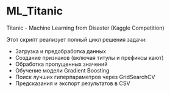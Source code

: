# ML_Titanic
Titanic - Machine Learning from Disaster (Kaggle Competition)

Этот скрипт реализует полный цикл решения задачи:
- Загрузка и предобработка данных
- Создание признаков (включая титулы и префиксы кают)
- Обработка пропущенных значений
- Обучение модели Gradient Boosting
- Поиск лучших гиперпараметров через GridSearchCV
- Предсказания и экспорт результатов в CSV
